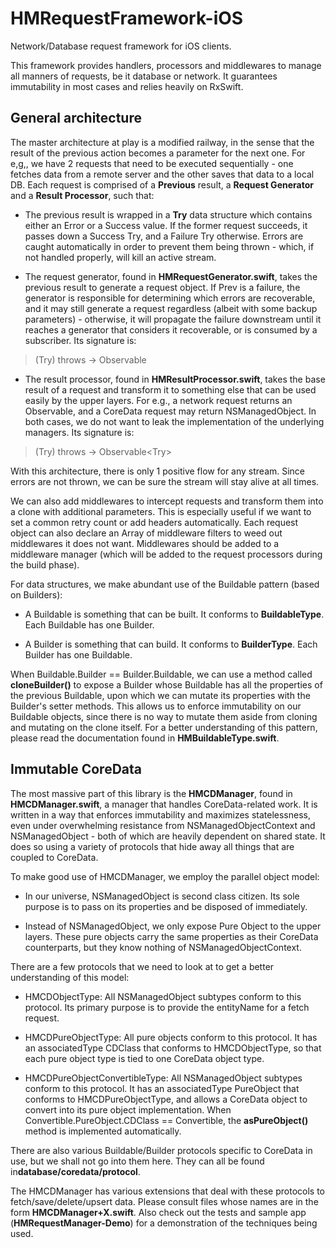 # HMRequestFramework-iOS
Network/Database request framework for iOS clients.

This framework provides handlers, processors and middlewares to manage all manners of requests, be it database or network. It guarantees immutability in most cases and relies heavily on RxSwift.

## General architecture

The master architecture at play is a modified railway, in the sense that the result of the previous action becomes a parameter for the next one. For e,g,, we have 2 requests that need to be executed sequentially - one fetches data from a remote server and the other saves that data to a local DB. Each request is comprised of a **Previous** result, a **Request Generator** and a **Result Processor**, such that:

- The previous result is wrapped in a **Try** data structure which contains either an Error or a Success value. If the former request succeeds, it passes down a Success Try, and a Failure Try otherwise. Errors are caught automatically in order to prevent them being thrown - which, if not handled properly, will kill an active stream.

- The request generator, found in **HMRequestGenerator.swift**, takes the previous result to generate a request object. If Prev is a failure, the generator is responsible for determining which errors are recoverable, and it may still generate a request regardless (albeit with some backup parameters) - otherwise, it will propagate the failure downstream until it reaches a generator that considers it recoverable, or is consumed by a subscriber. Its signature is:

> (Try<Prev>) throws -> Observable<Req>

- The result processor, found in **HMResultProcessor.swift**, takes the base result of a request and transform it to something else that can be used easily by the upper layers. For e.g., a network request returns an Observable<Data>, and a CoreData request may return NSManagedObject. In both cases, we do not want to leak the implementation of the underlying managers. Its signature is:

> (Try<Val1>) throws -> Observable<Try<Val2>>

With this architecture, there is only 1 positive flow for any stream. Since errors are not thrown, we can be sure the stream will stay alive at all times.

We can also add middlewares to intercept requests and transform them into a clone with additional parameters. This is especially useful if we want to set a common retry count or add headers automatically. Each request object can also declare an Array of middleware filters to weed out middlewares it does not want. Middlewares should be added to a middleware manager (which will be added to the request processors during the build phase).

For data structures, we make abundant use of the Buildable pattern (based on Builders):

- A Buildable is something that can be built. It conforms to **BuildableType**. Each Buildable has one Builder.

- A Builder is something that can build. It conforms to **BuilderType**. Each Builder has one Buildable.

When Buildable.Builder == Builder.Buildable, we can use a method called **cloneBuilder()** to expose a Builder whose Buildable has all the properties of the previous Buildable, upon which we can mutate its properties with the Builder's setter methods. This allows us to enforce immutability on our Buildable objects, since there is no way to mutate them aside from cloning and mutating on the clone itself. For a better understanding of this pattern, please read the documentation found in **HMBuildableType.swift**.

## Immutable CoreData

The most massive part of this library is the **HMCDManager**, found in **HMCDManager.swift**, a manager that handles CoreData-related work. It is written in a way that enforces immutability and maximizes statelessness, even under overwhelming resistance from NSManagedObjectContext and NSManagedObject - both of which are heavily dependent on shared state. It does so using a variety of protocols that hide away all things that are coupled to CoreData.

To make good use of HMCDManager, we employ the parallel object model:

- In our universe, NSManagedObject is second class citizen. Its sole purpose is to pass on its properties and be disposed of immediately.

- Instead of NSManagedObject, we only expose Pure Object to the upper layers. These pure objects carry the same properties as their CoreData counterparts, but they know nothing of NSManagedObjectContext.

There are a few protocols that we need to look at to get a better understanding of this model:

- HMCDObjectType: All NSManagedObject subtypes conform to this protocol. Its primary purpose is to provide the entityName for a fetch request.

- HMCDPureObjectType: All pure objects conform to this protocol. It has an associatedType CDClass that conforms to HMCDObjectType, so that each pure object type is tied to one CoreData object type.

- HMCDPureObjectConvertibleType: All NSManagedObject subtypes conform to this protocol. It has an associatedType PureObject that conforms to HMCDPureObjectType, and allows a CoreData object to convert into its pure object implementation. When Convertible.PureObject.CDClass == Convertible, the **asPureObject()** method is implemented automatically.

There are also various Buildable/Builder protocols specific to CoreData in use, but we shall not go into them here. They can all be found in**database/coredata/protocol**.

The HMCDManager has various extensions that deal with these protocols to fetch/save/delete/upsert data. Please consult files whose names are in the form **HMCDManager+X.swift**. Also check out the tests and sample app (**HMRequestManager-Demo**) for a demonstration of the techniques being used.
